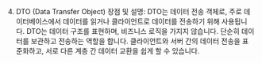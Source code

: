 
4. DTO (Data Transfer Object)
   장점 및 설명:
DTO는 데이터 전송 객체로, 주로 데이터베이스에서 데이터를 읽거나 클라이언트로 데이터를 전송하기 위해 사용됩니다.
DTO는 데이터 구조를 표현하며, 비즈니스 로직을 가지지 않습니다. 단순히 데이터를 보관하고 전송하는 역할을 합니다.
클라이언트와 서버 간의 데이터 전송을 표준화하고, 서로 다른 계층 간 데이터 교환을 쉽게 할 수 있습니다.